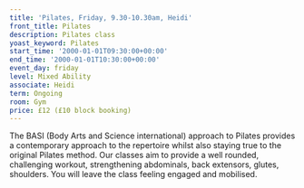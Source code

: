 ```yaml
---
title: 'Pilates, Friday, 9.30-10.30am, Heidi'
front_title: Pilates
description: Pilates class
yoast_keyword: Pilates
start_time: '2000-01-01T09:30:00+00:00'
end_time: '2000-01-01T10:30:00+00:00'
event_day: friday
level: Mixed Ability
associate: Heidi
term: Ongoing
room: Gym
price: £12 (£10 block booking)
---
```


 The BASI (Body Arts and Science international) approach to Pilates provides a contemporary approach to the repertoire whilst also staying true to the original Pilates method. Our classes aim to provide a well rounded, challenging workout, strengthening abdominals, back extensors, glutes, shoulders. You will leave the class feeling engaged and mobilised.
